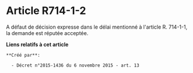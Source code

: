 # Article R714-1-2

A défaut de décision expresse dans le délai mentionné à l'article R. 714-1-1, la demande est réputée acceptée.

**Liens relatifs à cet article**

	**Créé par**:

	  - Décret n°2015-1436 du 6 novembre 2015 - art. 13
